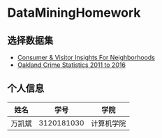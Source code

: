 # DataMiningHomework

## 选择数据集

- [Consumer & Visitor Insights For Neighborhoods](https://www.kaggle.com/safegraph/visit-patterns-by-census-block-group)
- [Oakland Crime Statistics 2011 to 2016](https://www.kaggle.com/cityofoakland/oakland-crime-statistics-2011-to-2016)



## 个人信息

|  姓名  |    学号    |    学院    |
| :----: | :--------: | :--------: |
| 万凯斌 | 3120181030 | 计算机学院 |


